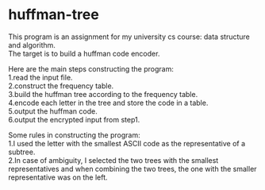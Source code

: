 # huffman-tree
This program is an assignment for my university cs course: data structure and algorithm.  
The target is to build a huffman code encoder.  
  
Here are the main steps constructing the program:  
1.read the input file.  
2.construct the frequency table.  
3.build the huffman tree according to the frequency table.  
4.encode each letter in the tree and store the code in a table.  
5.output the huffman code.  
6.output the encrypted input from step1.  

Some rules in constructing the program:  
1.I used the letter with the smallest ASCII code as the representative of a subtree.  
2.In case of ambiguity, I selected the two trees with the smallest representatives and when combining the two trees, the one with the smaller representative was on the left.  

